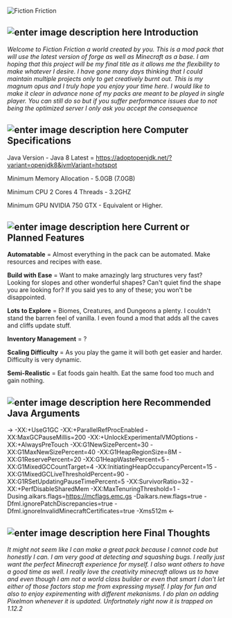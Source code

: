 
![Fiction Friction](https://i.imgur.com/0yJBr1V.png)

## ![enter image description here](https://i.imgur.com/9uyo9Jn.png) **Introduction**

*Welcome to Fiction Friction a world created by you. This is a mod pack that will use the latest version of forge as well as Minecraft as a base. I am hoping that this project will be my final title as it allows me the flexibility to make whatever I desire. I have gone many days thinking that I could maintain multiple projects only to get creatively burnt out. This is my magnum opus and I truly hope you enjoy your time here. I would like to make it clear in advance none of my packs are meant to be played in single player. You can still do so but if you suffer performance issues due to not being the optimized server I only ask you accept the consequence*

## ![enter image description here](https://i.imgur.com/QgaM1NX.png) **Computer Specifications**

Java Version - Java 8 Latest = https://adoptopenjdk.net/?variant=openjdk8&jvmVariant=hotspot

Minimum Memory Allocation - 5.0GB (7.0GB)

Minimum CPU 2 Cores 4 Threads - 3.2GHZ

Minimum GPU NVIDIA 750 GTX - Equivalent or Higher.

## ![enter image description here](https://i.imgur.com/mKieznA.png) **Current or Planned Features**


**Automatable** = Almost everything in the pack can be automated. Make resources and recipes with ease.

**Build with Ease** = Want to make amazingly larg structures very fast? Looking for slopes and other wonderful shapes? Can't quiet find the shape you are looking for? If you said yes to any of these; you won't be disappointed.

**Lots to Explore** = Biomes, Creatures, and Dungeons a plenty. I couldn't stand the barren feel of vanilla. I even found a mod that adds all the caves and cliffs update stuff.

**Inventory Management** = ?

**Scaling Difficulty** = As you play the game it will both get easier and harder. Difficulty is very dynamic.

**Semi-Realistic** = Eat foods gain health. Eat the same food too much and gain nothing.

## ![enter image description here](https://i.imgur.com/dcd8E4X.png) **Recommended Java Arguments**

-> -XX:+UseG1GC -XX:+ParallelRefProcEnabled -XX:MaxGCPauseMillis=200 -XX:+UnlockExperimentalVMOptions -XX:+AlwaysPreTouch -XX:G1NewSizePercent=30 -XX:G1MaxNewSizePercent=40 -XX:G1HeapRegionSize=8M -XX:G1ReservePercent=20 -XX:G1HeapWastePercent=5 -XX:G1MixedGCCountTarget=4 -XX:InitiatingHeapOccupancyPercent=15 -XX:G1MixedGCLiveThresholdPercent=90 -XX:G1RSetUpdatingPauseTimePercent=5 -XX:SurvivorRatio=32 -XX:+PerfDisableSharedMem -XX:MaxTenuringThreshold=1 -Dusing.aikars.flags=https://mcflags.emc.gs -Daikars.new.flags=true -Dfml.ignorePatchDiscrepancies=true -Dfml.ignoreInvalidMinecraftCertificates=true -Xms512m <-

## ![enter image description here](https://i.imgur.com/RhO3lP8.png) **Final Thoughts**

*It might not seem like I can make a great pack because I cannot code but honestly I can. I am very good at detecting and squashing bugs. I really just want the perfect Minecraft experience for myself. I also want others to have a good time as well. I really love the creativity minecraft allows us to have and even though I am not a world class builder or even that smart I don't let either of those factors stop me from expressing myself. I play for fun and also to enjoy expirementing with different mekanisms. I do plan on adding Pixelmon whenever it is updated. Unfortnately right now it is trapped on 1.12.2*
